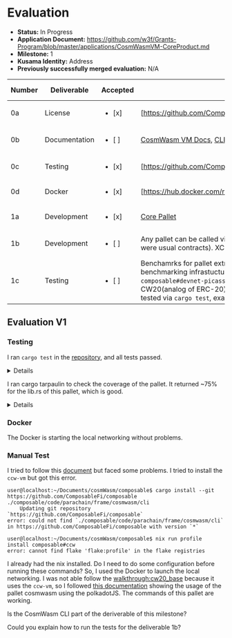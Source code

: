 
# Evaluation

- **Status:** In Progress
- **Application Document:** https://github.com/w3f/Grants-Program/blob/master/applications/CosmWasmVM-CoreProduct.md
- **Milestone:** 1
- **Kusama Identity:** Address
- **Previously successfully merged evaluation:** N/A

| Number | Deliverable | Accepted | Link | Evaluation Notes |
| ------ | ----------- | -------- | ---- |----------------- |
| 0a | License | <ul><li>[x] </li></ul>| [https://github.com/ComposableFi/composable/blob/main/code/parachain/frame/cosmwasm/License.md] |  |
| 0b  | Documentation | <ul><li>[ ] </li></ul>| [CosmWasm VM Docs](https://docs.composable.finance/products/cosmwasm-vm-overview), [CLI Docs](https://docs.composable.finance/developer-guides/cosmwasm-cli) | Not fully Evaluated yet. |
0c    | Testing   | <ul><li>[x] </li></ul>| [https://github.com/ComposableFi/composable/tree/main/code/parachain/frame/cosmwasm]       |        |
|  0d          | Docker  | <ul><li>[x] </li></ul>| [https://hub.docker.com/r/composablefi/devnet]    |  |
|  1a   | Development  | <ul><li>[x] </li></ul>| [Core Pallet](https://github.com/ComposableFi/composable/tree/main/code/parachain/frame/cosmwasm) | 
| 1b    | Development | <ul><li>[ ] </li></ul>| Any pallet can be called via precompile contracts (CosmWasm messaging interface for pallets as if thry were usual contracts). XCM can be called via [this precompile](https://github.com/ComposableFi/composable/blob/main/code/xcvm/lib/core/src/transport/xcm/mod.rs), Pallet src has [Fuzzing test](https://github.com/ComposableFi/composable/tree/main/code/parachain/frame/cosmwasm/fuzz_targets) | Not fully Evaluated yet.| |
1c    | Testing | <ul><li>[ ] </li></ul>| Benchamrks for pallet extrinics and gas metering of WASM instuctions are done using parity benchmarking infrastucture. You can run our devnet via the docker file or running `nix run composable#devnet-picasso` - Guide for running the CLI on a local network included in the CLI docs. CW20(analog of ERC-20) contract and 2 Composable contracts are embedded into genesis. VM can be tested via `cargo test`, examples of tests are [here](https://github.com/ComposableFi/cosmwasm-vm/blob/main/orchestrate/README.md), run of contracts in simulator and asserts of results. | Not fully Evaluated yet. |


## Evaluation V1

### Testing

I ran `cargo test` in the [repository](https://github.com/ComposableFi/cosmwasm-vm/blob/main), and all tests passed.

<details>

```
user@localhost:~/Documents/cosmWasm/cosmwasm-vm$ cargo test
    Finished test [unoptimized + debuginfo] target(s) in 7.34s
     Running unittests src/lib.rs (target/debug/deps/cosmwasm_orchestrate-d487dffca63e2a93)

running 2 tests
test vm::address::tests::cosmos_handler ... ok
test vm::address::tests::substrate_handler ... ok

test result: ok. 2 passed; 0 failed; 0 ignored; 0 measured; 0 filtered out; finished in 0.00s

     Running tests/crypto_verify.rs (target/debug/deps/crypto_verify-dbc724dbec373134)

running 12 tests
test tendermint_signatures_batch_verify_message_multisig_works ... ok
test tendermint_signature_verify_works ... ok
test tendermint_signature_verify_fails ... ok
test tendermint_signatures_batch_verify_works ... ok
test tendermint_signatures_batch_verify_fails ... ok
test tendermint_signatures_batch_verify_single_public_key_works ... ok
test cosmos_signature_verify_fails ... ok
test cosmos_signature_verify_works ... ok
test ethereum_signature_verify_fails_for_corrupted_message ... ok
test ethereum_signature_verify_fails_for_corrupted_signature ... ok
test ethereum_signature_verify_works ... ok
test verify_ethereum_transaction_works ... ok

test result: ok. 12 passed; 0 failed; 0 ignored; 0 measured; 0 filtered out; finished in 1.55s

     Running unittests src/lib.rs (target/debug/deps/cosmwasm_vm-b715f70a31c9e01a)

running 0 tests

test result: ok. 0 passed; 0 failed; 0 ignored; 0 measured; 0 filtered out; finished in 0.00s

     Running unittests src/lib.rs (target/debug/deps/cosmwasm_vm_wasmi-98444fad8d618b12)

running 11 tests
test semantic::test_riffle_shuffle_encode_decode ... ok
test semantic::test_riffle_shuffle ... ok
test semantic::test_code_gen::instantiate_response ... ok
test semantic::test_code_gen::basic ... ok
test semantic::test_recursion ... ok
test semantic::test_bare ... ok
test semantic::test_hook ... ok
test semantic::test_orchestration_base ... ok
test semantic::cw20_ics20::test_ics20_ibc_orchestration ... ok
test semantic::test_reply ... ok
test semantic::test_orchestration_advanced ... ok

test result: ok. 11 passed; 0 failed; 0 ignored; 0 measured; 0 filtered out; finished in 1.06s

     Running unittests bin/research.rs (target/debug/deps/research-6f520194658df34f)

running 2 tests
test test_riffle_shuffle ... ok
test test_riffle_shuffle_encode_decode ... ok

test result: ok. 2 passed; 0 failed; 0 ignored; 0 measured; 0 filtered out; finished in 0.00s

   Doc-tests cosmwasm-orchestrate

running 0 tests

test result: ok. 0 passed; 0 failed; 0 ignored; 0 measured; 0 filtered out; finished in 0.00s

   Doc-tests cosmwasm-vm

running 0 tests

test result: ok. 0 passed; 0 failed; 0 ignored; 0 measured; 0 filtered out; finished in 0.00s

   Doc-tests cosmwasm-vm-wasmi

running 1 test
test src/host_functions.rs - host_functions::encode_sections (line 480) ... ignored

test result: ok. 0 passed; 0 failed; 1 ignored; 0 measured; 0 filtered out; finished in 0.00s
```

</details>

I ran cargo tarpaulin to check the coverage of the pallet. It returned ~75% for the lib.rs of this pallet, which is good. 

<details>

```
Sep 15 09:49:14.967  INFO cargo_tarpaulin::report: Coverage Results:
|| Tested/Total Lines:
|| orchestrate/examples/custom_address_handler.rs: 0/5
|| orchestrate/examples/custom_handler.rs: 0/7
|| orchestrate/src/api.rs: 22/95
|| orchestrate/src/error.rs: 0/2
|| orchestrate/src/fetcher.rs: 0/34
|| orchestrate/src/ibc.rs: 0/166
|| orchestrate/src/vm/account.rs: 8/32
|| orchestrate/src/vm/address.rs: 34/41
|| orchestrate/src/vm/bank.rs: 0/44
|| orchestrate/src/vm/error.rs: 0/21
|| orchestrate/src/vm/mod.rs: 66/408
|| orchestrate/src/vm/state.rs: 36/91
|| orchestrate/src/wasm_builder.rs: 0/26
|| orchestrate/tests/crypto_verify.rs: 19/19
|| research/bin/research.rs: 13/422
|| vm/src/executor.rs: 75/227
|| vm/src/memory.rs: 41/74
|| vm/src/system.rs: 170/358
|| vm/src/tagged.rs: 2/2
|| vm/src/vm.rs: 3/3
|| vm-wasmi/src/code_gen.rs: 163/210
|| vm-wasmi/src/error.rs: 2/12
|| vm-wasmi/src/host_functions.rs: 137/312
|| vm-wasmi/src/lib.rs: 47/62
|| vm-wasmi/src/validation.rs: 0/128
|| vm-wasmi/src/vm.rs: 95/195
|| 
31.14% coverage, 933/2996 lines covered
```

</details>

### Docker

The Docker is starting the local networking without problems.

### Manual Test

I tried to follow this [document](https://docs.composable.finance/developer-guides/cosmwasm-cli) but faced some problems. I tried to install the `ccw-vm` but got this error.

```
user@localhost:~/Documents/cosmWasm/composable$ cargo install --git https://github.com/ComposableFi/composable ./composable/code/parachain/frame/cosmwasm/cli
    Updating git repository `https://github.com/ComposableFi/composable`
error: could not find `./composable/code/parachain/frame/cosmwasm/cli` in https://github.com/ComposableFi/composable with version `*`

user@localhost:~/Documents/cosmWasm/composable$ nix run profile install composable#ccw
error: cannot find flake 'flake:profile' in the flake registries
```

I already had the nix installed. Do I need to do some configuration before running these commands? 
So, I used the Docker to launch the local networking. 
I was not able follow the [walkthrough:cw20_base](https://docs.composable.finance/developer-guides/cosmwasm/walkthrough) because it uses the `ccw-vm`, 
so I followed [this documentation](https://github.com/ComposableFi/composable/blob/main/docs/docs/products/cosmwasm/deploy-and-run-cosmwasm-contracts-with-pdjs.md) 
showing the usage of the pallet cosmwasm using the polkadotJS. The commands of this pallet are working. 

Is the CosmWasm CLI part of the deriverable of this milestone? 

Could you explain how to run the tests for the deliverable 1b?
